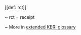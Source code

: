 [[def: rct]]

~ rct = receipt

~ More in <a href="https://weboftrust.github.io/WOT-terms/docs/glossary/rct">extended KERI glossary</a>
